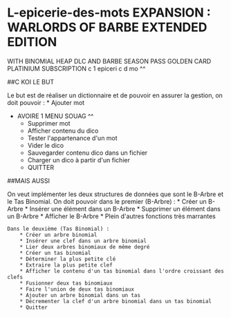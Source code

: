 # L-epicerie-des-mots EXPANSION : WARLORDS OF BARBE EXTENDED EDITION 
WITH 
BINOMIAL HEAP DLC AND BARBE SEASON PASS GOLDEN CARD PLATINIUM 
SUBSCRIPTION
c 1 epiceri c d mo ^^

##C KOI LE BUT

Le but est de réaliser un dictionnaire et de pouvoir en assurer la gestion, on doit pouvoir :
	* Ajouter mot
  * AVOIRE 1 MENU SOUAG ^^
	* Supprimer mot
	* Afficher contenu du dico
	* Tester l'appartenance d'un mot
	* Vider le dico
	* Sauvegarder contenu dico dans un fichier
	* Charger un dico à partir d'un fichier
	* QUITTER

##MAIS AUSSI

On veut implémenter les deux structures de données que sont le B-Arbre et le Tas Binomial.
	On doit pouvoir dans le premier (B-Arbre) :
		* Créer un B-Arbre
		* Insérer une élément dans un B-Arbre
		* Supprimer un élément dans un B-Arbre
		* Afficher le B-Arbre
		* Plein d'autres fonctions très marrantes
		
	Dans le deuxième (Tas Binomial) :
		* Créer un arbre binomial
		* Insérer une clef dans un arbre binomial
		* Lier deux arbres binomiaux de même degré
		* Créer un tas binomial
		* Déterminer la plus petite clé
		* Extraire la plus petite clef
		* Afficher le contenu d'un tas binomial dans l'ordre croissant des clefs
		* Fusionner deux tas binomiaux
		* Faire l'union de deux tas binomiaux
		* Ajouter un arbre binomial dans un tas
		* Décrementer la clef d'un arbre binomial dans un tas binomial
		* Quitter
